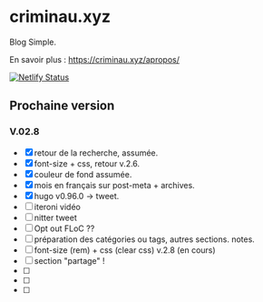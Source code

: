 # criminau.xyz

Blog Simple.

En savoir plus :   <https://criminau.xyz/apropos/>


[![Netlify Status](https://api.netlify.com/api/v1/badges/f6104326-809a-4b92-8914-4a7a34467c5c/deploy-status)](https://app.netlify.com/sites/criminau-site/deploys)


## Prochaine version

### V.02.8

- [X] retour de la recherche, assumée.
- [X] font-size + css, retour v.2.6.
- [X] couleur de fond assumée.
- [X] mois en français sur post-meta + archives.
- [X] hugo v0.96.0 -> tweet.
- [ ] iteroni vidéo
- [ ] nitter tweet
- [ ] Opt out FLoC ??
- [ ] préparation des catégories ou tags, autres sections. notes.
- [ ] font-size (rem) + css (clear css) v.2.8 (en cours)
- [ ] section "partage" !
- [ ]
- [ ]
- [ ]
